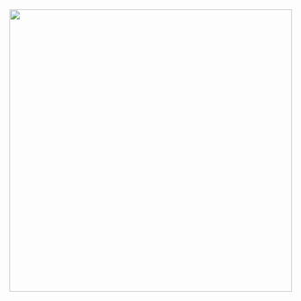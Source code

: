 <img src="https://github.com/dilekdilsahozkan/PETIN/assets/77121799/4a177e30-785a-4e67-8635-8e87069282e7.png" width="500" height="500" hspace="80">
